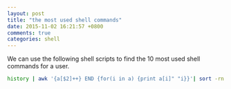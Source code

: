 ```yaml
---
layout: post
title: "the most used shell commands"
date: 2015-11-02 16:21:57 +0800
comments: true
categories: shell
---
```

We can use the following shell scripts to find the 10 most used shell commands for a user.

```sh
history | awk '{a[$2]++} END {for(i in a) {print a[i]" "i}}'| sort -rn | head
```
